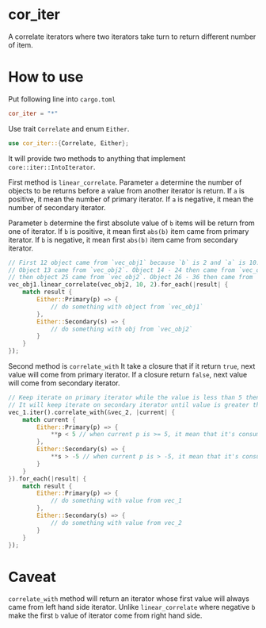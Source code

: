 # cor_iter
A correlate iterators where two iterators take turn to return different number of item.

# How to use
Put following line into `cargo.toml`
```toml
cor_iter = "*"
```

Use trait `Correlate` and enum `Either`.
```rust
use cor_iter::{Correlate, Either};
```

It will provide two methods to anything that implement `core::iter::IntoIterator`.

First method is `linear_correlate`.
Parameter `a` determine the number of objects to be returns before a value from another
iterator is return. If `a` is positive, it mean the number of primary iterator. 
If `a` is negative, it mean the number of secondary iterator.

Parameter `b` determine the first absolute value of `b` items will be return from one of iterator.
If `b` is positive, it mean first `abs(b)` item came from primary iterator.
If `b` is negative, it mean first `abs(b)` item came from secondary iterator.
```rust
// First 12 object came from `vec_obj1` because `b` is 2 and `a` is 10.
// Object 13 came from `vec_obj2`. Object 14 - 24 then came from `vec_obj1`
// then object 25 came from `vec_obj2`. Object 26 - 36 then came from `vec_obj1` and so on.
vec_obj1.linear_correlate(vec_obj2, 10, 2).for_each(|result| {
    match result {
        Either::Primary(p) => {
            // do something with object from `vec_obj1`
        },
        Either::Secondary(s) => {
            // do something with obj from `vec_obj2`
        }
    }
});
```

Second method is `correlate_with`
It take a closure that if it return `true`, next value will come from primary iterator.
If a closure return `false`, next value will come from secondary iterator.
```rust
// Keep iterate on primary iterator while the value is less than 5 then it yield from secondary iterator.
// It will keep iterate on secondary iterator until value is greater than -5 then it yield from primary iterator.
vec_1.iter().correlate_with(&vec_2, |current| {
    match current {
        Either::Primary(p) => {
            **p < 5 // when current p is >= 5, it mean that it's consume up to this **p value
        },
        Either::Secondary(s) => {
            **s > -5 // when current p is > -5, it mean that it's consume up to this **p value
        }
    }
}).for_each(|result| {
    match result {
        Either::Primary(p) => {
            // do something with value from vec_1
        },
        Either::Secondary(s) => {
            // do something with value from vec_2
        }
    }
});
```

# Caveat
`correlate_with` method will return an iterator whose first value will always came from left hand side iterator. Unlike `linear_correlate` where negative `b` make the first `b` value of iterator come from right hand side.